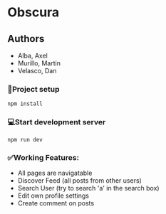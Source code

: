 # Obscura

## Authors
* Alba, Axel
* Murillo, Martin
* Velasco, Dan

### :floppy_disk:Project setup
```
npm install
```

### :computer:Start development server
```
npm run dev
```

### :white_check_mark:Working Features:
- All pages are navigatable
- Discover Feed (all posts from other users)
- Search User (try to search 'a' in the search box)
- Edit own profile settings
- Create comment on posts
